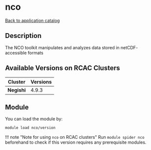 # nco

[Back to application catalog](../app_catalog.md)

## Description
The NCO toolkit manipulates and analyzes data stored in netCDF- accessible formats

## Available Versions on RCAC Clusters
|Cluster|Versions|
|---|---|
|**Negishi**|4.9.3|

## Module
You can load the module by:

```bash
module load nco/version
```

!!! note "Note for using `nco` on RCAC clusters"
    Run `module spider nco` beforehand to check if this version requires any prerequisite modules.
